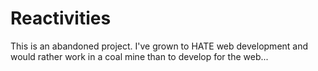 # Reactivities
This is an abandoned project. I've grown to HATE web development and would rather work in a coal mine than to develop for the web...
